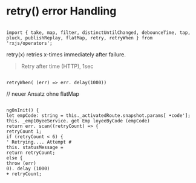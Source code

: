 retry() error Handling
======================
```

import { take, map, filter, distinctUntilChanged, debounceTime, tap, pluck, publishReplay, flatMap, retry, retryWhen } from 'rxjs/operators';

```
retry(x) retries x-times immediately after failure.

> Retry after time (HTTP), 1sec
```

retryWhen( (err) => err. delay(1000)) 
```

// neuer Ansatz ohne flatMap
```

ngOnInit() { 
let empCode: string = this._activatedRoute.snapshot.params[ •code']; 
this. _emp10yeeService. get Emp loyeeByCode (empCode) 
return err. scan((retryCount) => { 
retryCount 1; 
if (retryCount < 6) { 
' Retrying.... Attempt # 
this. statusMessage = 
return retryCount; 
else { 
throw (err) 
0). delay (1000) 
+ retryCount; 
```
